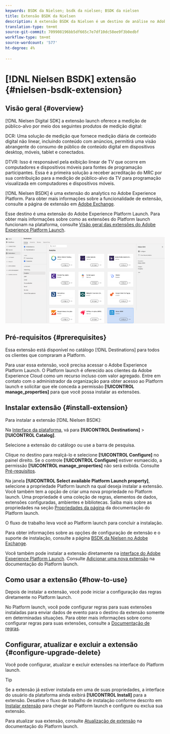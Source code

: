 ```yaml
---
keywords: BSDK da Nielsen; bsdk da nielsen; BSDK da nielsen
title: Extensão BSDK da Nielsen
description: A extensão BSDK da Nielsen é um destino de análise no Adobe Experience Platform. Para obter mais informações sobre a funcionalidade de extensão, consulte a página de extensão no Adobe Exchange.
translation-type: tm+mt
source-git-commit: 709908196bb5df665c7e7df10dc58ee9f3b0edbf
workflow-type: tm+mt
source-wordcount: '577'
ht-degree: 4%

---
```



# [!DNL Nielsen BSDK] extensão {#nielsen-bsdk-extension}

## Visão geral {#overview}

[!DNL Nielsen Digital SDK] a extensão launch oferece a medição de público-alvo por meio dos seguintes produtos de medição digital:

DCR: Uma solução de medição que fornece medição diária de conteúdo digital não linear, incluindo conteúdo com anúncios, permitirá uma visão abrangente do consumo de público de conteúdo digital em dispositivos desktop, móveis, tablet e conectados.

DTVR: Isso é responsável pela exibição linear de TV que ocorre em computadores e dispositivos móveis para fontes de programação participantes. Essa é a primeira solução a receber acreditação do MRC por sua contribuição para a medição de público-alvo da TV para programação visualizada em computadores e dispositivos móveis.

[!DNL Nielsen BSDK] é uma extensão do analytics no Adobe Experience Platform. Para obter mais informações sobre a funcionalidade de extensão, consulte a página de extensão em [Adobe Exchange](https://exchange.adobe.com/experiencecloud.details.101361.html).

Esse destino é uma extensão do Adobe Experience Platform Launch. Para obter mais informações sobre como as extensões do Platform launch funcionam na plataforma, consulte [Visão geral das extensões do Adobe Experience Platform Launch](../launch-extensions/overview.md).

![Extensão BSDK Nielsen](../../assets/catalog/analytics/nielsen-bsdk/catalog.png)

## Pré-requisitos {#prerequisites}

Essa extensão está disponível no catálogo [!DNL Destinations] para todos os clientes que compraram a Platform.

Para usar essa extensão, você precisa acessar o Adobe Experience Platform Launch. O Platform launch é oferecido aos clientes da Adobe Experience Cloud como um recurso incluso com valor agregado. Entre em contato com o administrador da organização para obter acesso ao Platform launch e solicitar que ele conceda a permissão **[!UICONTROL manage_properties]** para que você possa instalar as extensões.

## Instalar extensão {#install-extension}

Para instalar a extensão [!DNL Nielsen BSDK]:

Na [Interface da plataforma](http://platform.adobe.com/), vá para **[!UICONTROL Destinations]** > **[!UICONTROL Catalog]**.

Selecione a extensão do catálogo ou use a barra de pesquisa.

Clique no destino para realçá-lo e selecione **[!UICONTROL Configure]** no painel direito. Se o controle **[!UICONTROL Configure]** estiver esmaecido, a permissão **[!UICONTROL manage_properties]** não será exibida. Consulte [Pré-requisitos](#prerequisites).

Na janela **[!UICONTROL Select available Platform Launch property]**, selecione a propriedade Platform launch na qual deseja instalar a extensão. Você também tem a opção de criar uma nova propriedade no Platform launch. Uma propriedade é uma coleção de regras, elementos de dados, extensões configuradas, ambientes e bibliotecas. Saiba mais sobre as propriedades na seção [Propriedades da página](https://experienceleague.adobe.com/docs/launch/using/reference/admin/companies-and-properties.html#properties-page) da documentação do Platform launch.

O fluxo de trabalho leva você ao Platform launch para concluir a instalação.

Para obter informações sobre as opções de configuração de extensão e o suporte de instalação, consulte a página [BSDK da Nielsen no Adobe Exchange](https://exchange.adobe.com/experiencecloud.details.101361.html).

Você também pode instalar a extensão diretamente na [interface do Adobe Experience Platform Launch](https://launch.adobe.com/). Consulte [Adicionar uma nova extensão](https://experienceleague.adobe.com/docs/launch/using/reference/manage-resources/extensions/overview.html?lang=en#add-a-new-extension) na documentação do Platform launch.

## Como usar a extensão {#how-to-use}

Depois de instalar a extensão, você pode iniciar a configuração das regras diretamente no Platform launch.

No Platform launch, você pode configurar regras para suas extensões instaladas para enviar dados de evento para o destino da extensão somente em determinadas situações. Para obter mais informações sobre como configurar regras para suas extensões, consulte a [Documentação de regras](https://experienceleague.adobe.com/docs/launch/using/reference/manage-resources/rules.html).

## Configurar, atualizar e excluir a extensão {#configure-upgrade-delete}

Você pode configurar, atualizar e excluir extensões na interface do Platform launch.

>[!TIP]
>
>Se a extensão já estiver instalada em uma de suas propriedades, a interface do usuário da plataforma ainda exibirá **[!UICONTROL Install]** para a extensão. Desative o fluxo de trabalho de instalação conforme descrito em [Instalar extensão](#install-extension) para chegar ao Platform launch e configure ou exclua sua extensão.

Para atualizar sua extensão, consulte [Atualização de extensão](https://experienceleague.adobe.com/docs/launch/using/reference/manage-resources/extensions/extension-upgrade.html) na documentação do Platform launch.